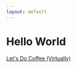 ```yaml
---
layout: default
---
```


# Hello World
<a class="btn btn-warning" href="https://calendly.com/adam-gautsch/one-on-one-with-yourname" role="button">Let's Do Coffee (Virtually)</a>
